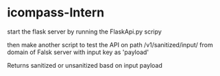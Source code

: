 # icompass-Intern

start the flask server by running the FlaskApi.py scripy 

then make another script to test the API on path /v1/sanitized/input/ from domain of Falsk server with input key as 'payload'

Returns sanitized or unsanitized basd on input payload
